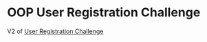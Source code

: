 # OOP User Registration Challenge

V2 of [User Registration Challenge](https://github.com/julicheng/user-registration-challenge)
